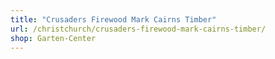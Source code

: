 ```yaml
---
title: "Crusaders Firewood Mark Cairns Timber"
url: /christchurch/crusaders-firewood-mark-cairns-timber/
shop: Garten-Center
---
```

